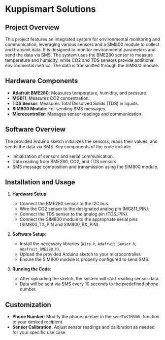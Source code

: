 # Kuppismart Solutions

## Project Overview

This project features an integrated system for environmental monitoring and communication, leveraging various sensors and a SIM800 module to collect and transmit data. It is designed to monitor environmental parameters and send the data via SMS. The system uses the BME280 sensor to measure temperature and humidity, while CO2 and TDS sensors provide additional environmental metrics. The data is transmitted through the SIM800 module.

## Hardware Components

- **Adafruit BME280**: Measures temperature, humidity, and pressure.
- **MG811**: Measures CO2 concentration.
- **TDS Sensor**: Measures Total Dissolved Solids (TDS) in liquids.
- **SIM800 Module**: For sending SMS messages.
- **Microcontroller**: Manages sensor readings and communication.

## Software Overview

The provided Arduino sketch initializes the sensors, reads their values, and sends the data via SMS. Key components of the code include:

- Initialization of sensors and serial communication.
- Data reading from BME280, CO2, and TDS sensors.
- SMS message composition and transmission using the SIM800 module.

## Installation and Usage

1. **Hardware Setup**:
   - Connect the BME280 sensor to the I2C bus.
   - Wire the CO2 sensor to the designated analog pin (MG811_PIN).
   - Connect the TDS sensor to the analog pin (TDS_PIN).
   - Connect the SIM800 module to the appropriate serial pins (SIM800_TX_PIN and SIM800_RX_PIN).

2. **Software Setup**:
   - Install the necessary libraries (`Wire.h`, `Adafruit_Sensor.h`, `Adafruit_BME280.h`).
   - Upload the provided Arduino sketch to your microcontroller.
   - Ensure the SIM800 module is properly configured to send SMS.

3. **Running the Code**:
   - After uploading the sketch, the system will start reading sensor data.
   - Data will be sent via SMS every 10 seconds to the predefined phone number.

## Customization

- **Phone Number**: Modify the phone number in the `sendToSIM800L` function to your desired recipient.
- **Sensor Calibration**: Adjust sensor readings and calibration as needed for your specific use case.

